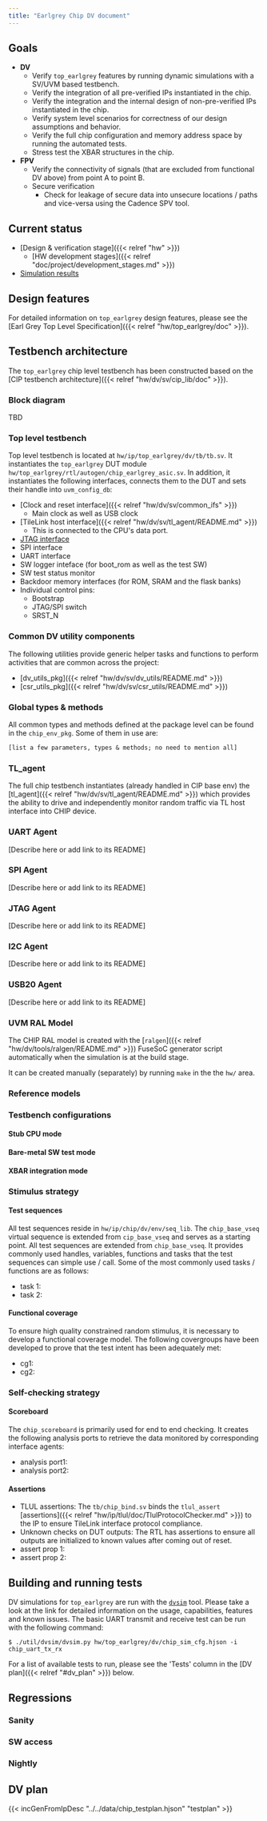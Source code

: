 ```yaml
---
title: "Earlgrey Chip DV document"
---
```


## Goals
* **DV**
  * Verify `top_earlgrey` features by running dynamic simulations with a SV/UVM based testbench.
  * Verify the integration of all pre-verified IPs instantiated in the chip.
  * Verify the integration and the internal design of non-pre-verified IPs instantiated in the chip.
  * Verify system level scenarios for correctness of our design assumptions and behavior.
  * Verify the full chip configuration and memory address space by running the automated tests.
  * Stress test the XBAR structures in the chip.
* **FPV**
  * Verify the connectivity of signals (that are excluded from functional DV above) from point A to point B.
  * Secure verification
    * Check for leakage of secure data into unsecure locations / paths and vice-versa using the Cadence SPV tool.

## Current status
* [Design & verification stage]({{< relref "hw" >}})
  * [HW development stages]({{< relref "doc/project/development_stages.md" >}})
* [Simulation results](https://reports.opentitan.org/hw/top_earlgrey/dv/latest/results.html)

## Design features
For detailed information on `top_earlgrey` design features, please see the [Earl Grey Top Level Specification]({{< relref "hw/top_earlgrey/doc" >}}).

## Testbench architecture
The `top_earlgrey` chip level testbench has been constructed based on the [CIP testbench architecture]({{< relref "hw/dv/sv/cip_lib/doc" >}}).

### Block diagram
TBD

### Top level testbench
Top level testbench is located at `hw/ip/top_earlgrey/dv/tb/tb.sv`.
It instantiates the `top_earlgrey` DUT module `hw/top_earlgrey/rtl/autogen/chip_earlgrey_asic.sv`.
In addition, it instantiates the following interfaces, connects them to the DUT and sets their handle into `uvm_config_db`:
* [Clock and reset interface]({{< relref "hw/dv/sv/common_ifs" >}})
  * Main clock as well as USB clock
* [TileLink host interface]({{< relref "hw/dv/sv/tl_agent/README.md" >}})
  * This is connected to the CPU's data port.
* [JTAG interface]()
* SPI interface
* UART interface
* SW logger inteface (for boot_rom as well as the test SW)
* SW test status monitor
* Backdoor memory interfaces (for ROM, SRAM and the flask banks)
* Individual control pins:
  * Bootstrap
  * JTAG/SPI switch
  * SRST_N

### Common DV utility components
The following utilities provide generic helper tasks and functions to perform activities that are common across the project:
* [dv_utils_pkg]({{< relref "hw/dv/sv/dv_utils/README.md" >}})
* [csr_utils_pkg]({{< relref "hw/dv/sv/csr_utils/README.md" >}})

### Global types & methods
All common types and methods defined at the package level can be found in the `chip_env_pkg`.
Some of them in use are:
```systemverilog
[list a few parameters, types & methods; no need to mention all]
```

### TL_agent
The full chip testbench instantiates (already handled in CIP base env) the [tl_agent]({{< relref "hw/dv/sv/tl_agent/README.md" >}}) which provides the ability to drive and independently monitor random traffic via TL host interface into CHIP device.

###  UART Agent
[Describe here or add link to its README]

###  SPI Agent
[Describe here or add link to its README]

###  JTAG Agent
[Describe here or add link to its README]

###  I2C Agent
[Describe here or add link to its README]

###  USB20 Agent
[Describe here or add link to its README]

### UVM RAL Model
The CHIP RAL model is created with the [`ralgen`]({{< relref "hw/dv/tools/ralgen/README.md" >}}) FuseSoC generator script automatically when the simulation is at the build stage.

It can be created manually (separately) by running `make` in the the `hw/` area.

### Reference models

### Testbench configurations

#### Stub CPU mode

#### Bare-metal SW test mode

#### XBAR integration mode

### Stimulus strategy
#### Test sequences
All test sequences reside in `hw/ip/chip/dv/env/seq_lib`.
The `chip_base_vseq` virtual sequence is extended from `cip_base_vseq` and serves as a starting point.
All test sequences are extended from `chip_base_vseq`.
It provides commonly used handles, variables, functions and tasks that the test sequences can simple use / call.
Some of the most commonly used tasks / functions are as follows:
* task 1:
* task 2:

#### Functional coverage
To ensure high quality constrained random stimulus, it is necessary to develop a functional coverage model.
The following covergroups have been developed to prove that the test intent has been adequately met:
* cg1:
* cg2:

### Self-checking strategy
#### Scoreboard
The `chip_scoreboard` is primarily used for end to end checking.
It creates the following analysis ports to retrieve the data monitored by corresponding interface agents:
* analysis port1:
* analysis port2:
<!-- explain inputs monitored, flow of data and outputs checked -->

#### Assertions
* TLUL assertions: The `tb/chip_bind.sv` binds the `tlul_assert` [assertions]({{< relref "hw/ip/tlul/doc/TlulProtocolChecker.md" >}}) to the IP to ensure TileLink interface protocol compliance.
* Unknown checks on DUT outputs: The RTL has assertions to ensure all outputs are initialized to known values after coming out of reset.
* assert prop 1:
* assert prop 2:

## Building and running tests
DV simulations for `top_earlgrey` are run with the [`dvsim`]() tool.
Please take a look at the link for detailed information on the usage, capabilities, features and known issues.
The basic UART transmit and receive test can be run with the following command:
```console
$ ./util/dvsim/dvsim.py hw/top_earlgrey/dv/chip_sim_cfg.hjson -i chip_uart_tx_rx
```
For a list of available tests  to run, please see the 'Tests' column in the [DV plan]({{< relref "#dv_plan" >}}) below.

## Regressions

### Sanity

### SW access

### Nightly

## DV plan
{{< incGenFromIpDesc "../../data/chip_testplan.hjson" "testplan" >}}
